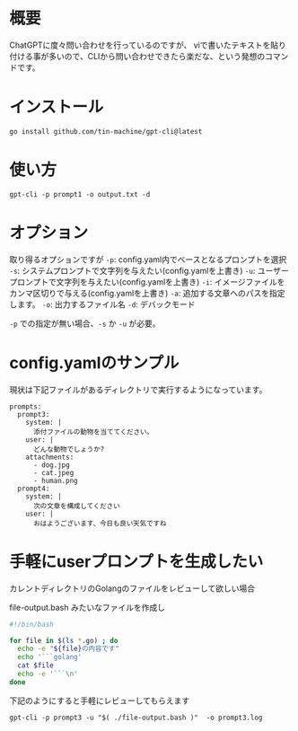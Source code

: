 # 概要

ChatGPTに度々問い合わせを行っているのですが、
viで書いたテキストを貼り付ける事が多いので、CLIから問い合わせできたら楽だな、という発想のコマンドです。

# インストール

```
go install github.com/tin-machine/gpt-cli@latest
```

# 使い方

```
gpt-cli -p prompt1 -o output.txt -d
```

# オプション

取り得るオプションですが
`-p`: config.yaml内でベースとなるプロンプトを選択
`-s`: システムプロンプトで文字列を与えたい(config.yamlを上書き)
`-u`: ユーザープロンプトで文字列を与えたい(config.yamlを上書き)
`-i`: イメージファイルをカンマ区切りで与える(config.yamlを上書き)
`-a`: 追加する文章へのパスを指定します。
`-o`: 出力するファイル名
`-d`: デバックモード

`-p` での指定が無い場合、`-s` か `-u` が必要。

# config.yamlのサンプル

現状は下記ファイルがあるディレクトリで実行するようになっています。

```
prompts:
  prompt3:
    system: |
      添付ファイルの動物を当ててください。
    user: |
      どんな動物でしょうか?
    attachments:
      - dog.jpg
      - cat.jpeg
      - human.png
  prompt4:
    system: |
      次の文章を構成してください
    user: |
      おはようございます、今日も良い天気ですね
```

# 手軽にuserプロンプトを生成したい

カレントディレクトリのGolangのファイルをレビューして欲しい場合

file-output.bash みたいなファイルを作成し

```bash
#!/bin/bash

for file in $(ls *.go) ; do
  echo -e "${file}の内容です"
  echo '```golang'
  cat $file
  echo -e '```\n'
done
```

下記のようにすると手軽にレビューしてもらえます

```
gpt-cli -p prompt3 -u "$( ./file-output.bash )"  -o prompt3.log
```
